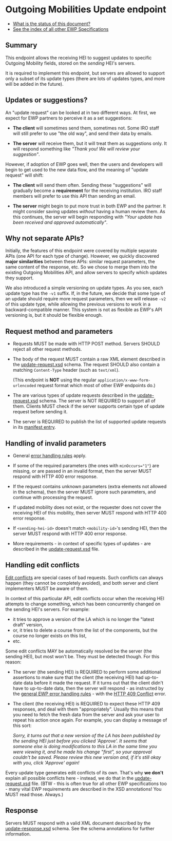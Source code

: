 Outgoing Mobilities Update endpoint
===================================

* [What is the status of this document?][statuses]
* [See the index of all other EWP Specifications][develhub]


Summary
-------

This endpoint allows the receiving HEI to suggest updates to specific Outgoing
Mobility fields, stored on the *sending* HEI's servers.

It is required to implement this endpoint, but servers are allowed to support
only a subset of its update types (there are lots of updates types, and more
will be added in the future).


Updates or suggestions?
-----------------------

An "update request" can be looked at in two different ways. At first, we expect
for EWP partners to perceive it as a set suggestions:

 - **The client** will sometimes send them, sometimes not. Some IRO staff will
   still prefer to use "the old way", and send their data by emails.

 - **The server** will receive them, but it will treat them as suggestions
   only. It will respond something like *"Thank you! We will review your
   suggestion"*.

However, if adoption of EWP goes well, then the users and developers will begin
to get used to the new data flow, and the meaning of "update request" will
shift:

 - **The client** will send them often. Sending these "suggestions" will
   gradually become a **requirement** for the receiving institution. IRO staff
   members will prefer to use this API than sending an email.

 - **The server** might begin to put more trust in both EWP and the partner. It
   might consider saving updates *without* having a human review them. As this
   continues, the server will begin responding with *"Your update has been
   received and approved automatically"*.


Why not separate APIs?
----------------------

Initially, the features of this endpoint were covered by multiple separate
APIs (one API for each type of change). However, we quickly discovered **major
similarities** between these APIs: similar request parameters, the same content
of the response, etc. So we chose to merge them into the existing Outgoing
Mobilities API, and allow servers to specify which updates they support.

We also introduced a simple versioning on update types. As you see, each update
type has the `-v1` suffix. If, in the future, we decide that some type of an
update should require more request parameters, then we will release `-v2` of
this update type, while allowing the previous versions to work in a
backward-compatible manner. This system is not as flexible as EWP's API
versioning is, but it should be flexible enough.


Request method and parameters
-----------------------------

 * Requests MUST be made with HTTP POST method. Servers SHOULD reject all other
   request methods.

 * The body of the request MUST contain a raw XML element described in the
   [update-request.xsd](update-request.xsd) schema. The request SHOULD also
   contain a matching `Content-Type` header (such as `text/xml`).

   (This endpoint is **NOT** using the regular `application/x-www-form-urlencoded`
   request format which most of other EWP endpoints do.)

 * The are various types of update requests described in the
   [update-request.xsd](update-request.xsd) schema. The server is NOT REQUIRED
   to support all of them. Clients MUST check if the server supports certain
   type of update request before sending it.

 * The server is REQUIRED to publish the list of supported update requests in
   its [manifest entry](../manifest-entry.xsd).


Handling of invalid parameters
------------------------------

 * General [error handling rules][error-handling] apply.

 * If some of the required parameters (the ones with `minOccurs="1"`) are
   missing, or are passed in an invalid format, then the server MUST respond
   with HTTP 400 error response.

 * If the request contains unknown parameters (extra elements not allowed in
   the schema), then the server MUST ignore such parameters, and continue with
   processing the request.

 * If updated mobility does not exist, or the requester does not cover the
   receiving HEI of this mobility, then server MUST respond with HTTP 400 error
   response.

 * If `<sending-hei-id>` doesn't match `<mobility-id>`'s sending HEI, then the
   server MUST respond with HTTP 400 error response.

 * More requirements - in context of specific types of updates - are described
   in the [update-request.xsd](update-request.xsd) file.


Handling edit conflicts
-----------------------

[Edit conflicts](https://en.wikipedia.org/wiki/Edit_conflict) are special cases
of bad requests. Such conflicts can always happen (they cannot be completely
avoided), and both server and client implementers MUST be aware of them.

In context of this particular API, edit conflicts occur when the receiving HEI
attempts to change something, which has been concurrently changed on the
sending HEI's servers. For example:

 - it tries to approve a version of the LA which is no longer the "latest
   draft" version,
 - or, it tries to delete a course from the list of the components, but the
   course no longer exists on this list,
 - etc.

Some edit conflicts MAY be automatically resolved be the server (the sending
HEI), but most won't be. They must be detected though. For this reason:

 * The server (the sending HEI) is REQUIRED to perform some additional
   assertions to make sure that the client (the receiving HEI) had up-to-date
   data before it made the request. If it turns out that the client didn't have
   to up-to-date data, then the server will respond - as instructed by the
   [general EWP error handling rules][error-handling] - with the [HTTP 409
   Conflict][http-409] error.

 * The client (the receiving HEI) is REQUIRED to expect these HTTP 409
   responses, and deal with them "appropriately". Usually this means that you
   need to fetch the fresh data from the server and ask your user to repeat his
   action once again. For example, you can display a message of this sort:

   *Sorry, it turns out that a new version of the LA has been published by the
   sending HEI just before you clicked 'Approve'. It seems that someone else is
   doing modifications to this LA in the same time you were viewing it, and he
   made his change "first", so your approval couldn't be saved. Please review
   this new version and, if it's still okay with you, click 'Approve' again!*

Every update type generates edit conflicts of its own. That's why **we don't**
explain all possible conflicts here - instead, we do that in the
[update-request.xsd](update-request.xsd) file. (BTW - this is often true for
all other EWP specifications too - many vital EWP requirements are described in
the XSD annotations! You MUST read those. Always.)


Response
--------

Servers MUST respond with a valid XML document described by the
[update-response.xsd](update-response.xsd) schema. See the schema annotations
for further information.


[develhub]: http://developers.erasmuswithoutpaper.eu/
[statuses]: https://github.com/erasmus-without-paper/ewp-specs-management#statuses
[registry-spec]: https://github.com/erasmus-without-paper/ewp-specs-api-registry
[discovery-api]: https://github.com/erasmus-without-paper/ewp-specs-api-discovery
[echo]: https://github.com/erasmus-without-paper/ewp-specs-api-echo
[error-handling]: https://github.com/erasmus-without-paper/ewp-specs-architecture#error-handling
[http-409]: https://www.w3.org/Protocols/rfc2616/rfc2616-sec10.html#sec10.4.10
